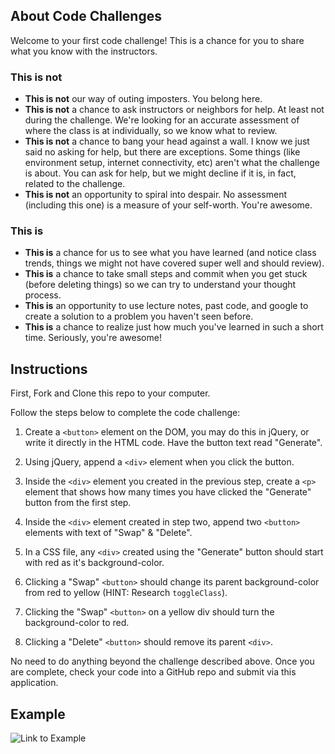 ## About Code Challenges

Welcome to your first code challenge! This is a chance for you to share what you know with the instructors.

### This is not

- **This is not** our way of outing imposters. You belong here.
- **This is not** a chance to ask instructors or neighbors for help. At least not during the challenge. We're looking for an accurate assessment of where the class is at individually, so we know what to review.
- **This is not** a chance to bang your head against a wall. I know we just said no asking for help, but there are exceptions. Some things (like environment setup, internet connectivity, etc) aren't what the challenge is about. You can ask for help, but we might decline if it is, in fact, related to the challenge.
- **This is not** an opportunity to spiral into despair. No assessment (including this one) is a measure of your self-worth. You're awesome.

### This is

- **This is** a chance for us to see what you have learned (and notice class trends, things we might not have covered super well and should review).
- **This is** a chance to take small steps and commit when you get stuck (before deleting things) so we can try to understand your thought process.
- **This is** an opportunity to use lecture notes, past code, and google to create a solution to a problem you haven't seen before.
- **This is** a chance to realize just how much you've learned in such a short time. Seriously, you're awesome!

## Instructions

First, Fork and Clone this repo to your computer.

Follow the steps below to complete the code challenge:

1. Create a `<button>` element on the DOM, you may do this in jQuery, or write it directly in the HTML code. Have the button text read "Generate". 

2. Using jQuery, append a `<div>` element when you click the button.

3. Inside the `<div>` element you created in the previous step, create a `<p>` element that shows how many times you have clicked the "Generate" button from the first step.

4. Inside the `<div>` element created in step two, append two `<button>` elements with text of "Swap" & "Delete". 

5. In a CSS file, any `<div>` created using the "Generate" button should start with red as it's background-color.

6. Clicking a "Swap" `<button>` should change its parent background-color from red to yellow (HINT: Research `toggleClass`).

7. Clicking the "Swap" `<button>` on a yellow div should turn the background-color to red.

8. Clicking a "Delete" `<button>` should remove its parent `<div>`. 

No need to do anything beyond the challenge described above. Once you are complete, check your code into a GitHub repo and submit via this application.


## Example

![Link to Example](https://media.giphy.com/media/3ohzdZKPnR7PFXbzsQ/source.gif)
